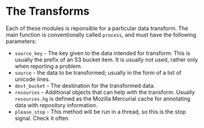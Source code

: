 The Transforms
==============

Each of these modules is reponsible for a particular data transform.  The main 
function is conventionally called `process`, and must have the following 
parameters:

* `source_key` - The key given to the data intended for transform:  This is usually the prefix of an S3 bucket item.  It is usually not used, rather only when reporting a problem.
* `source` - the data to be transformed; usually in the form of a list of unicode lines.
* `dest_bucket` - The destination for the transformed data.
* `resources` - Additional objects that can help with the transform.  Usually `resources.hg` is defined as the Mozilla Mercurial cache for annotating data with repository information. 
* `please_stop` - This method will be run in a thread, so this is the stop signal.  Check it often

